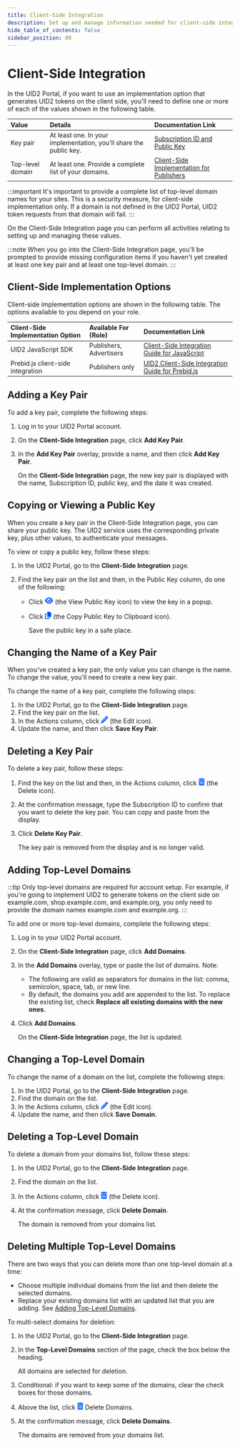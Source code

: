 ```yaml
---
title: Client-Side Integration
description: Set up and manage information needed for client-side integration.
hide_table_of_contents: false
sidebar_position: 09
---
```


# Client-Side Integration

In the UID2 Portal, if you want to use an implementation option that generates UID2 tokens on the client side, you'll need to define one or more of each of the values shown in the following table.

| Value | Details | Documentation Link |
| :--- | :--- | :---|
| Key pair | At least one. In your implementation, you'll share the public key. | [Subscription ID and Public Key](getting-started/gs-credentials.md#subscription-id-and-public-key) |
| Top-level domain | At least one. Provide a complete list of your domains. | [Client-Side Implementation for Publishers](../getting-started/gs-account-setup.md#client-side-implementation-for-publishers) |

:::important
It's important to provide a complete list of top-level domain names for your sites. This is a security measure, for client-side implementation only. If a domain is not defined in the UID2 Portal, UID2 token requests from that domain will fail.
:::

On the Client-Side Integration page you can perform all activities relating to setting up and managing these values.

:::note
When you go into the Client-Side Integration page, you'll be prompted to provide missing configuration items if you haven't yet created at least one key pair and at least one top-level domain.
:::

## Client-Side Implementation Options

Client-side implementation options are shown in the following table. The options available to you depend on your role.

| Client-Side Implementation Option | Available For (Role) | Documentation Link |
| :--- | :--- | :---|
| UID2 JavaScript SDK | Publishers, Advertisers | [Client-Side Integration Guide for JavaScript](../guides/publisher-client-side.md) |
| Prebid.js client-side integration | Publishers only |[UID2 Client-Side Integration Guide for Prebid.js](../guides/integration-prebid-client-side.md) |

## Adding a Key Pair

To add a key pair, complete the following steps:

1. Log in to your UID2 Portal account.
1. On the **Client-Side Integration** page, click **Add Key Pair**.
1. In the **Add Key Pair** overlay, provide a name, and then click **Add Key Pair**.

   On the **Client-Side Integration** page, the new key pair is displayed with the name, Subscription ID, public key, and the date it was created.

## Copying or Viewing a Public Key

When you create a key pair in the Client-Side Integration page, you can share your public key. The UID2 service uses the corresponding private key, plus other values, to authenticate your messages.

To view or copy a public key, follow these steps:

1. In the UID2 Portal, go to the **Client-Side Integration** page.
1. Find the key pair on the list and then, in the Public Key column, do one of the following:

   - Click ![the View Public Key icon](images/icon-eye-solid.png) (the View Public Key icon) to view the key in a popup.
   - Click ![the Copy icon](images/icon-copy-solid.png)  (the Copy Public Key to Clipboard icon).

     Save the public key in a safe place.

## Changing the Name of a Key Pair

When you've created a key pair, the only value you can change is the name. To change the value, you'll need to create a new key pair.

To change the name of a key pair, complete the following steps:

1. In the UID2 Portal, go to the **Client-Side Integration** page.
1. Find the key pair on the list.
1. In the Actions column, click ![the Edit icon](images/icon-pencil-solid.png) (the Edit icon).
1. Update the name, and then click **Save Key Pair**.

## Deleting a Key Pair

To delete a key pair, follow these steps:

1. Find the key on the list and then, in the Actions column, click ![the Delete icon](images/icon-trash-can-solid.png) (the Delete icon).
1. At the confirmation message, type the Subscription ID to confirm that you want to delete the key pair. You can copy and paste from the display.
1. Click **Delete Key Pair**.

   The key pair is removed from the display and is no longer valid.

## Adding Top-Level Domains

:::tip
Only top-level domains are required for account setup. For example, if you're going to implement UID2 to generate tokens on the client side on example.com, shop.example.com, and example.org, you only need to provide the domain names example.com and example.org.
:::

To add one or more top-level domains, complete the following steps:

1. Log in to your UID2 Portal account.
1. On the **Client-Side Integration** page, click **Add Domains**.
1. In the **Add Domains** overlay, type or paste the list of domains. Note:

   - The following are valid as separators for domains in the list: comma, semicolon, space, tab, or new line.
   - By default, the domains you add are appended to the list. To replace the existing list, check **Replace all existing domains with the new ones.**

1. Click **Add Domains**.

   On the **Client-Side Integration** page, the list is updated.

## Changing a Top-Level Domain

To change the name of a domain on the list, complete the following steps:

1. In the UID2 Portal, go to the **Client-Side Integration** page.
1. Find the domain on the list.
1. In the Actions column, click ![the Edit icon](images/icon-pencil-solid.png) (the Edit icon).
1. Update the name, and then click **Save Domain**.

## Deleting a Top-Level Domain

To delete a domain from your domains list, follow these steps:

1. In the UID2 Portal, go to the **Client-Side Integration** page.
1. Find the domain on the list.
1. In the Actions column, click ![the Delete icon](images/icon-trash-can-solid.png) (the Delete icon).
1. At the confirmation message, click **Delete Domain**.

   The domain is removed from your domains list.

## Deleting Multiple Top-Level Domains

There are two ways that you can delete more than one top-level domain at a time:

- Choose multiple individual domains from the list and then delete the selected domains.
- Replace your existing domains list with an updated list that you are adding. See [Adding Top-Level Domains](#adding-top-level-domains).

To multi-select domains for deletion:

1. In the UID2 Portal, go to the **Client-Side Integration** page.
1. In the **Top-Level Domains** section of the page, check the box below the heading.

   All domains are selected for deletion.

1. Conditional: if you want to keep some of the domains, clear the check boxes for those domains.

1. Above the list, click ![the Delete icon](images/icon-trash-can-solid.png) Delete Domains.

1. At the confirmation message, click **Delete Domains**.

   The domains are removed from your domains list.
